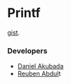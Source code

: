 # Printf



[gist](https://gist.github.com/reu12th/printf).


### Developers

- [Daniel Akubada](https://github.com/Panda3809)
- [Reuben Abdul](https://github.com/reu12th)t
